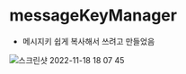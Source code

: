 # messageKeyManager

- 메시지키 쉽게 복사해서 쓰려고 만들었음

![스크린샷 2022-11-18 18 07 45](https://user-images.githubusercontent.com/84373490/202664289-79279ad2-3c12-498c-99e4-a4b188d1f74e.png)
